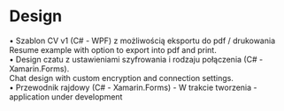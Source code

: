 # Design
 
• Szablon CV v1 (C# - WPF) z możliwością eksportu do pdf / drukowania  
  Resume example with option to export into pdf and print.  
• Design czatu z ustawieniami szyfrowania i rodzaju połączenia (C# - Xamarin.Forms).  
  Chat design with custom encryption and connection settings.  
• Przewodnik rajdowy (C# - Xamarin.Forms) - W trakcie tworzenia - application under development

